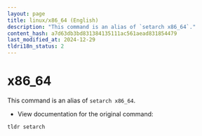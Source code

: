 ```yaml
---
layout: page
title: linux/x86_64 (English)
description: "This command is an alias of `setarch x86_64`."
content_hash: a7d63db3bd831384135111ac561aead831854479
last_modified_at: 2024-12-29
tldri18n_status: 2
---
```

# x86_64

This command is an alias of `setarch x86_64`.

- View documentation for the original command:

`tldr setarch`
